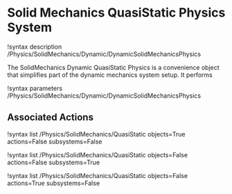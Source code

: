 # Solid Mechanics QuasiStatic Physics System

!syntax description /Physics/SolidMechanics/Dynamic/DynamicSolidMechanicsPhysics

The SolidMechanics Dynamic QuasiStatic Physics is a convenience object that
simplifies part of the dynamic mechanics system setup. It performs


!syntax parameters /Physics/SolidMechanics/Dynamic/DynamicSolidMechanicsPhysics

## Associated Actions

!syntax list /Physics/SolidMechanics/QuasiStatic objects=True actions=False subsystems=False

!syntax list /Physics/SolidMechanics/QuasiStatic objects=False actions=False subsystems=True

!syntax list /Physics/SolidMechanics/QuasiStatic objects=False actions=True subsystems=False

